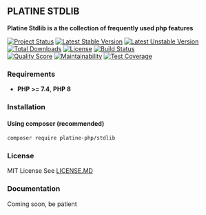 ## PLATINE STDLIB
**Platine Stdlib is a the collection of frequently used php features**

[![Project Status](http://opensource.box.com/badges/active.svg)](http://opensource.box.com/badges)
[![Latest Stable Version](https://poser.pugx.org/platine-php/stdlib/v)](https://packagist.org/packages/platine-php/stdlib)
[![Latest Unstable Version](https://poser.pugx.org/platine-php/stdlib/v/unstable)](https://packagist.org/packages/platine-php/stdlib)
[![Total Downloads](https://poser.pugx.org/platine-php/stdlib/downloads)](https://packagist.org/packages/platine-php/stdlib)
[![License](https://poser.pugx.org/platine-php/stdlib/license)](https://packagist.org/packages/platine-php/stdlib)
[![Build Status](https://img.shields.io/travis/com/platine-php/stdlib?style=flat-square)](https://travis-ci.com/platine-php/stdlib)  
[![Quality Score](https://img.shields.io/scrutinizer/g/platine-php/stdlib.svg?style=flat-square)](https://scrutinizer-ci.com/g/platine-php/stdlib)
[![Maintainability](https://api.codeclimate.com/v1/badges/164b7488e48a0bc797ad/maintainability)](https://codeclimate.com/github/platine-php/stdlib/maintainability)
[![Test Coverage](https://api.codeclimate.com/v1/badges/164b7488e48a0bc797ad/test_coverage)](https://codeclimate.com/github/platine-php/stdlib/test_coverage)

### Requirements 
- **PHP >= 7.4**, **PHP 8** 

### Installation
#### Using composer (recommended)
```bash
composer require platine-php/stdlib
```

### License
MIT License See [LICENSE.MD](LICENSE.MD)

### Documentation 
Coming soon, be patient